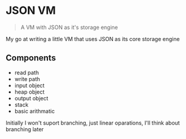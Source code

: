 # JSON VM
> A VM with JSON as it's storage engine

My go at writing a little VM that uses JSON as its core storage engine

## Components
- read path
- write path
- input object
- heap object
- output object
- stack
- basic arithmatic

Initially I won't suport branching, just linear oparations, I'll think about branching later
